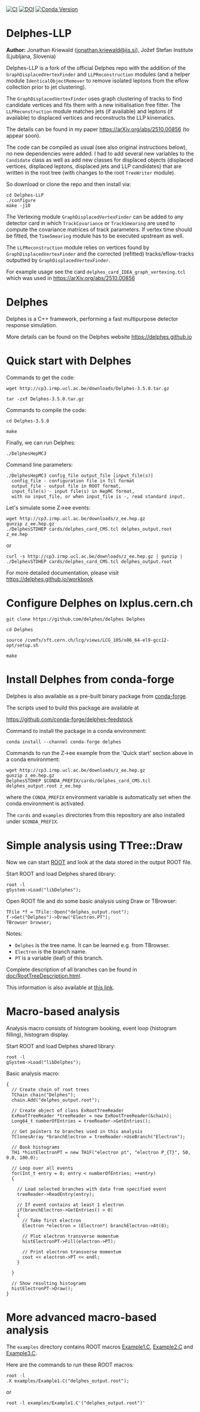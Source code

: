 [![CI](https://github.com/delphes/delphes/actions/workflows/ci.yml/badge.svg)](https://github.com/delphes/delphes/actions/workflows/ci.yml)
[![DOI](https://zenodo.org/badge/21390046.svg)](https://zenodo.org/badge/latestdoi/21390046)
[![Conda Version](https://img.shields.io/conda/vn/conda-forge/delphes.svg)](https://anaconda.org/conda-forge/delphes)

# Delphes-LLP

**Author:** Jonathan Kriewald (jonathan.kriewald@ijs.si), Jožef Stefan Institute (Ljubljana, Slovenia) 

Delphes-LLP is a fork of the official Delphes repo with the addition of the ```GraphDisplacedVertexFinder``` and ```LLPReconstruction``` modules (and a helper module ```IdenticalObjectRemover``` to remove isolated leptons from the eflow collection prior to jet clustering).

The ```GraphDisplacedVertexFinder``` uses graph clustering of tracks to find candidate vertices and fits them with a new initialisation free fitter.
The ```LLPReconstruction``` module matches jets (if available) and leptons (if available) to displaced vertices and reconstructs the LLP kinematics.

The details can be found in my paper https://arXiv.org/abs/2510.00856 (to appear soon).

The code can be compiled as usual (see also original instructions below), no new dependencies were added.
I had to add several new variables to the ```Candidate``` class as well as add new classes for displaced objects (displaced vertices, displaced leptons, displaced jets and LLP candidates) that are written in the root tree (with changes to the root ```TreeWriter``` module).

So download or clone the repo and then install via:

```
cd Delphes-LLP
./configure
make -j10
```

The Vertexing module ```GraphDisplacedVertexFinder``` can be added to any detector card in which ```TrackCovariance``` or ```TrackSmearing``` are used to compute the covariance matrices of track parameters.
If vertex time should be fitted, the ```TimeSmearing``` module has to be executed upstream as well.

The ```LLPReconstruction``` module relies on vertices found by ```GraphDisplacedVertexFinder``` and the corrected (refitted) tracks/eflow-tracks outputted by ```GraphDisplacedVertexFinder```.

For example usage see the card ```delphes_card_IDEA_graph_vertexing.tcl``` which was used in https://arXiv.org/abs/2510.00856 

# Delphes

Delphes is a C++ framework, performing a fast multipurpose detector response simulation.

More details can be found on the Delphes website https://delphes.github.io

# Quick start with Delphes

Commands to get the code:

```
wget http://cp3.irmp.ucl.ac.be/downloads/Delphes-3.5.0.tar.gz

tar -zxf Delphes-3.5.0.tar.gz
```

Commands to compile the code:

```
cd Delphes-3.5.0

make
```

Finally, we can run Delphes:

```
./DelphesHepMC3
```

Command line parameters:

```
./DelphesHepMC3 config_file output_file [input_file(s)]
  config_file - configuration file in Tcl format
  output_file - output file in ROOT format,
  input_file(s) - input file(s) in HepMC format,
  with no input_file, or when input_file is -, read standard input.
```

Let's simulate some Z->ee events:

```
wget http://cp3.irmp.ucl.ac.be/downloads/z_ee.hep.gz
gunzip z_ee.hep.gz
./DelphesSTDHEP cards/delphes_card_CMS.tcl delphes_output.root z_ee.hep
```

or

```
curl -s http://cp3.irmp.ucl.ac.be/downloads/z_ee.hep.gz | gunzip | ./DelphesSTDHEP cards/delphes_card_CMS.tcl delphes_output.root
```

For more detailed documentation, please visit https://delphes.github.io/workbook

# Configure Delphes on lxplus.cern.ch

```
git clone https://github.com/delphes/delphes Delphes

cd Delphes

source /cvmfs/sft.cern.ch/lcg/views/LCG_105/x86_64-el9-gcc12-opt/setup.sh

make
```

# Install Delphes from conda-forge

Delphes is also available as a pre-built binary package from [conda-forge](https://anaconda.org/conda-forge/delphes).

The scripts used to build this package are available at

https://github.com/conda-forge/delphes-feedstock

Command to install the package in a conda environment:

```
conda install --channel conda-forge delphes
```

Commands to run the Z->ee example from the 'Quick start' section above in a conda environment:

```
wget http://cp3.irmp.ucl.ac.be/downloads/z_ee.hep.gz
gunzip z_ee.hep.gz
DelphesSTDHEP $CONDA_PREFIX/cards/delphes_card_CMS.tcl delphes_output.root z_ee.hep
```

where the `CONDA_PREFIX` environment variable is automatically set when the conda environment is activated.

The `cards` and `examples` directories from this repository are also installed under `$CONDA_PREFIX`.

# Simple analysis using TTree::Draw

Now we can start [ROOT](https://root.cern) and look at the data stored in the output ROOT file.

Start ROOT and load Delphes shared library:

```
root -l
gSystem->Load("libDelphes");
```

Open ROOT file and do some basic analysis using Draw or TBrowser:

```
TFile *f = TFile::Open("delphes_output.root");
f->Get("Delphes")->Draw("Electron.PT");
TBrowser browser;
```

Notes:

- `Delphes` is the tree name. It can be learned e.g. from TBrowser.
- `Electron` is the branch name.
- `PT` is a variable (leaf) of this branch.

Complete description of all branches can be found in [doc/RootTreeDescription.html](doc/RootTreeDescription.html).

This information is also available at [this link](https://delphes.github.io/workbook/root-tree-description).

# Macro-based analysis

Analysis macro consists of histogram booking, event loop (histogram filling), histogram display.

Start ROOT and load Delphes shared library:

```
root -l
gSystem->Load("libDelphes");
```

Basic analysis macro:

```
{
  // Create chain of root trees
  TChain chain("Delphes");
  chain.Add("delphes_output.root");

  // Create object of class ExRootTreeReader
  ExRootTreeReader *treeReader = new ExRootTreeReader(&chain);
  Long64_t numberOfEntries = treeReader->GetEntries();

  // Get pointers to branches used in this analysis
  TClonesArray *branchElectron = treeReader->UseBranch("Electron");

  // Book histograms
  TH1 *histElectronPT = new TH1F("electron pt", "electron P_{T}", 50, 0.0, 100.0);

  // Loop over all events
  for(Int_t entry = 0; entry < numberOfEntries; ++entry)
  {

    // Load selected branches with data from specified event
    treeReader->ReadEntry(entry);

    // If event contains at least 1 electron
    if(branchElectron->GetEntries() > 0)
    {
      // Take first electron
      Electron *electron = (Electron*) branchElectron->At(0);

      // Plot electron transverse momentum
      histElectronPT->Fill(electron->PT);

      // Print electron transverse momentum
      cout << electron->PT << endl;
    }

  }

  // Show resulting histograms
  histElectronPT->Draw();
}
```

# More advanced macro-based analysis

The `examples` directory contains ROOT macros [Example1.C](examples/Example1.C), [Example2.C](examples/Example2.C) and [Example3.C](examples/Example3.C).

Here are the commands to run these ROOT macros:

```
root -l
.X examples/Example1.C("delphes_output.root");
```

or

```
root -l examples/Example1.C'("delphes_output.root")'
```
